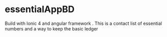 # essentialAppBD
Build with Ionic 4 and angular framework . This is a contact list of essential numbers and a way to keep the basic ledger
